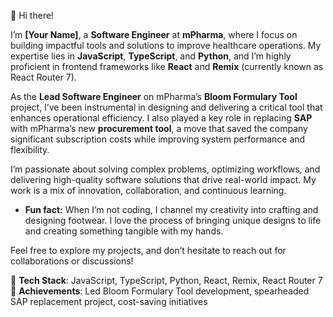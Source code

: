 
👋 Hi there!  

I’m **[Your Name]**, a **Software Engineer** at **mPharma**, where I focus on building impactful tools and solutions to improve healthcare operations. My expertise lies in **JavaScript**, **TypeScript**, and **Python**, and I’m highly proficient in frontend frameworks like **React** and **Remix** (currently known as React Router 7).  

As the **Lead Software Engineer** on mPharma’s **Bloom Formulary Tool** project, I’ve been instrumental in designing and delivering a critical tool that enhances operational efficiency. I also played a key role in replacing **SAP** with mPharma’s new **procurement tool**, a move that saved the company significant subscription costs while improving system performance and flexibility.  

I’m passionate about solving complex problems, optimizing workflows, and delivering high-quality software solutions that drive real-world impact. My work is a mix of innovation, collaboration, and continuous learning.  

- **Fun fact:** When I’m not coding, I channel my creativity into crafting and designing footwear. I love the process of bringing unique designs to life and creating something tangible with my hands.  

Feel free to explore my projects, and don’t hesitate to reach out for collaborations or discussions!  

🔧 **Tech Stack**: JavaScript, TypeScript, Python, React, Remix, React Router 7  
🌟 **Achievements**: Led Bloom Formulary Tool development, spearheaded SAP replacement project, cost-saving initiatives  
